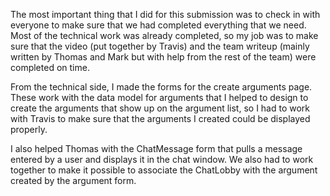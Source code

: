 The most important thing that I did for this submission was to check in with everyone to make sure that
we had completed everything that we need. Most of the technical work was already completed, so my job
was to make sure that the video (put together by Travis) and the team writeup (mainly written by Thomas and
Mark but with help from the rest of the team) were completed on time.

From the technical side, I made the forms for the create arguments page. These work with the data model for
arguments that I helped to design to create the arguments that show up on the argument list, so I had to work 
with Travis to make sure that the arguments I created could be displayed properly.

I also helped Thomas with the ChatMessage form that pulls a message entered by a user and displays it in the chat
window. We also had to work together to make it possible to associate the ChatLobby with the argument created
by the argument form.

